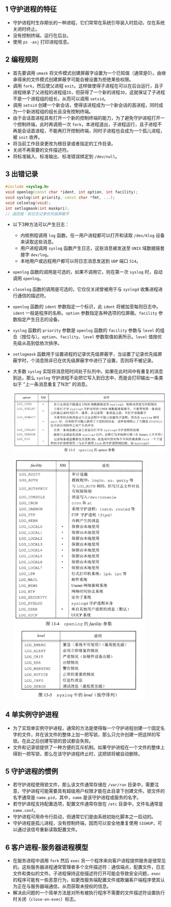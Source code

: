 ## 1 守护进程的特征

- 守护进程时生存期长的一种进程，它们常常在系统引导装入时启动，仅在系统关闭时终止。
- 没有控制终端，运行在后台。
- 使用 `ps -axj` 打印进程信息。

## 2 编程规则

- 首先要调用 `umask` 将文件模式创建屏蔽字设置为一个已知值（通常是0）。由继承得来的文件模式创建屏蔽字可能会被设置为拒绝某些权限。
- 调用 `fork`，然后使父进程 `exit`。这样做使得子进程在可以在后台运行，且子进程继承了父进程的进程组`ID`，但获得了一个新的进程`ID`，这就保证了子进程不是一个进程组的组长，从而可以调用 `setsid`。
- 调用 `setsid` 创建一个新会话，使得该进程成为一个新会话的首进程，同时成为一个新进程组的组长且没有控制终端。
- 由于会话首进程具有打开一个新的控制终端的能力，为了避免守护进程打开一个控制终端，此时再调用一次 `fork`，本进程退出，子进程运行，且子进程不再是会话首进程，不能再打开控制终端，同时子进程也会成为一个孤儿进程，被 `init` 收养。
- 将当前工作目录更改为根目录或者指定的工作目录。
- 关闭不再需要的文件描述符。
- 将标准输入、标准输出、标准错误绑定到 `/dev/null`。

## 3 出错记录

```cpp
#include <syslog.h>
void openlog(const char *ident, int option, int facility);
void syslog(int priority, const char *fmt, ...);
void colselog(void);
int setlogmask(int maskpri);
// 返回值：前日志记录优先级屏蔽字
```

- 以下3种方法可以产生日志：
  - 内核例程调用 `log` 函数。任一用户进程都可以打开和读取 `/dev/klog` 设备来读取这些消息。
  - 用户进程调用 `syslog` 函数产生日志，这些消息被发送至 `UNIX` 域数据报套接字 `dev/log`。
  - 本地用户或远程用户都可以将日志消息发送到 `UDP` 端口 `514`。
  
- `openlog` 函数的调用是可选的，如果不调用它，则在第一次 `syslog` 时，自动调用 `openlog`。

- `closelog` 函数的调用是可选的，它仅仅关闭曾被用于与 `syslogd` 收集进程进行通信的描述符。

- `openlog` 函数的 `ident` 参数指定一个标识，此 `ident` 将被加至每则日志中。`ident` 一般是程序的名称。`option` 参数指定各种选项的位屏蔽。`facility` 参数指定产生日志的设备。

- `syslog` 函数的 `priority` 参数是 `openlog` 函数的 `facility` 参数与 `level` 的组合（按位与）。`option`、`facility`、`level` 参数取值如表所示。`level` 值按优先级从高到低依次排序。

- `setlogmask` 函数用于设置进程的记录优先级屏蔽字，当设置了记录优先级屏蔽字时，个消息除非已在优先级屏蔽字中进行了设置，否则将不被记录。

- 大多数 `syslog` 实现将消息短时间处于队列中。如果在此时间中有重复的消息到达，那么 `syslog` 守护进程不会把它写入到日志中，而是会打印输出一条类似于 "上一条消息重复了N次" 的消息。

  ![image-20221027154420808](./img/openlog-option参数.png)

  ![image-20221027154600703](./img/facility_and_level.png)

## 4 单实例守护进程

- 为了实现单实例守护进程，通常的方法是使得每一个守护进程创建一个固定名字的文件，并在该文件的整体上加一把写锁，那么只允许创建一把这样的写锁。在此之后创建写锁的尝试都会失败。
- 文件和记录锁提供了一种方便的互斥机制。如果守护进程在一个文件的整体上得到一把写锁，那么在该守护进程终止时，这把锁将被自动删除。

## 5 守护进程的惯例

- 若守护进程使用锁文件，那么该文件通常存储在 `/var/run` 目录中，需要注意，守护进程可能需要具有超级用户权限才能在此目录下创建文件。锁文件的名字通常是 `name.pid`，其中，`name` 是该守护进程或服务的名字。
- 若守护进程支持配置选项，配置文件通常存放在 `/etc` 目录中，文件名通常是 `name.conf`。
- 守护进程可用命令行启动，但通常它们是由系统初始化脚本之一启动的。
- 守护进程是孤儿进程，没有控制终端，因而可以安全地重复使用 `SIGHUP`，可以通过该信号重新读取配置文件。

## 6 客户进程-服务器进程模型

- 在服务进程中调用 `fork` 然后 `exec` 另一个程序来向客户进程提供服务是很常见的。这些服务器进程通常管理者多个文件描述符：通信端点，配置文件，日志文件和类似的文件。子进程保持这些描述符打开可能会导致安全问题，`exec` 的程序可能有一些恶意行为，如更改服务端配置文件或欺骗客户端程序使其认为正在与服务器端通信，从而获取未授权的信息。
- 解决此问题的一个简单方法是对所有被执行程序不需要的文件描述符设置执行时关闭（`close-on-exec`）标志。
